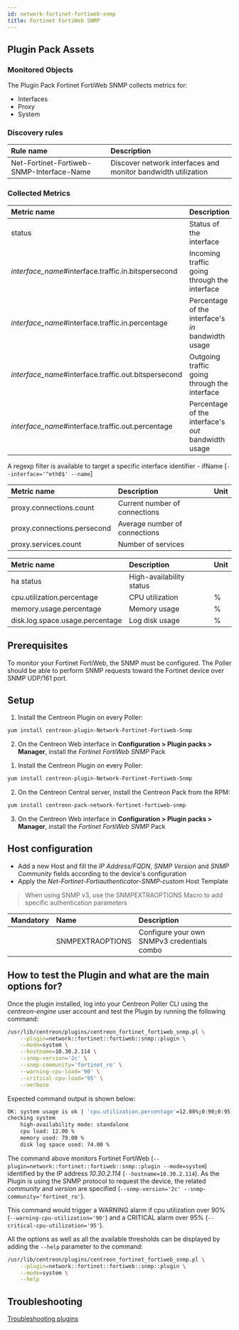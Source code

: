 ```yaml
---
id: network-fortinet-fortiweb-snmp
title: Fortinet FortiWeb SNMP
---
```


## Plugin Pack Assets

### Monitored Objects

The Plugin Pack Fortinet FortiWeb SNMP collects metrics for:
* Interfaces
* Proxy
* System

### Discovery rules

<!--DOCUSAURUS_CODE_TABS-->

<!--Services-->

| Rule name                                 | Description                                                           |
| :---------------------------------------- | :-------------------------------------------------------------------- |
| Net-Fortinet-Fortiweb-SNMP-Interface-Name | Discover network interfaces and monitor bandwidth utilization         |

<!--END_DOCUSAURUS_CODE_TABS-->

### Collected Metrics

<!--DOCUSAURUS_CODE_TABS-->

<!--Interfaces-->

| Metric name                                            | Description                                         | Unit |
| :----------------------------------------------------- | :-------------------------------------------------- | :--- |
| status                                                 | Status of the interface                             |      |
| *interface\_name*\#interface.traffic.in.bitspersecond  | Incoming traffic going through the interface        | b/s  |
| *interface\_name*\#interface.traffic.in.percentage     | Percentage of the interface's *in* bandwidth usage  | %    |
| *interface\_name*\#interface.traffic.out.bitspersecond | Outgoing traffic going through the interface        | b/s  |
| *interface\_name*\#interface.traffic.out.percentage    | Percentage of the interface's *out* bandwidth usage | %    |

A regexp filter is available to target a specific interface identifier - ifName [```--interface='^eth0$' --name```]

<!--Proxy-->

| Metric name                 | Description                   | Unit |
| :-------------------------- | :---------------------------- | :--- |
| proxy.connections.count     | Current number of connections |      |
| proxy.connections.persecond | Average number of connections |      |
| proxy.services.count        | Number of services            |      |

<!--System-->

| Metric name                     | Description              | Unit |
| :------------------------------ | :----------------------- | :--- |
| ha status                       | High-availability status |      |
| cpu.utilization.percentage      | CPU utilization          | %    |
| memory.usage.percentage         | Memory usage             | %    |
| disk.log.space.usage.percentage | Log disk usage           | %    |

<!--END_DOCUSAURUS_CODE_TABS-->

## Prerequisites

To monitor your Fortinet FortiWeb, the SNMP must be configured.
The Poller should be able to perform SNMP requests toward the Fortinet device over SNMP UDP/161 port.

## Setup

<!--DOCUSAURUS_CODE_TABS-->

<!--Online IMP Licence & IT-100 Editions-->

1. Install the Centreon Plugin on every Poller:

```bash
yum install centreon-plugin-Network-Fortinet-Fortiweb-Snmp
```

2. On the Centreon Web interface in **Configuration > Plugin packs > Manager**, install the *Fortinet FortiWeb SNMP* Pack

<!--Offline IMP License-->

1. Install the Centreon Plugin on every Poller:

```bash
yum install centreon-plugin-Network-Fortinet-Fortiweb-Snmp
```

2. On the Centreon Central server, install the Centreon Pack from the RPM:

```bash
yum install centreon-pack-network-fortinet-fortiweb-snmp
```

3. On the Centreon Web interface in **Configuration > Plugin packs > Manager**, install the *Fortinet FortiWeb SNMP* Pack

<!--END_DOCUSAURUS_CODE_TABS-->

## Host configuration

* Add a new Host and fill the *IP Address/FQDN*, *SNMP Version* and *SNMP Community* fields according to the device's configuration
* Apply the *Net-Fortinet-Fortiauthenticator-SNMP-custom* Host Template

> When using SNMP v3, use the SNMPEXTRAOPTIONS Macro to add specific authentication parameters

| Mandatory | Name             | Description                                    |
| :-------- | :--------------- | :--------------------------------------------- |
|           | SNMPEXTRAOPTIONS | Configure your own SNMPv3 credentials combo    |

## How to test the Plugin and what are the main options for?

Once the plugin installed, log into your Centreon Poller CLI using the *centreon-engine* user account
and test the Plugin by running the following command:

```bash
/usr/lib/centreon/plugins/centreon_fortinet_fortiweb_snmp.pl \
    --plugin=network::fortinet::fortiweb::snmp::plugin \
    --mode=system \
    --hostname=10.30.2.114 \
    --snmp-version='2c' \
    --snmp-community='fortinet_ro' \
    --warning-cpu-load='90' \
    --critical-cpu-load='95' \
    --verbose
```

Expected command output is shown below:

```bash
OK: system usage is ok | 'cpu.utilization.percentage'=12.00%;0:90;0:95;0;100 'memory.usage.percentage'=79.00%;;;0;100 'disk.log.space.usage.percentage'=74.00%;;;0;100
checking system
    high-availability mode: standalone
    cpu load: 12.00 %
    memory used: 79.00 %
    disk log space used: 74.00 %
```

The command above monitors Fortinet FortiWeb (```--plugin=network::fortinet::fortiweb::snmp::plugin --mode=system```) identified
by the IP address *10.30.2.114* (```--hostname=10.30.2.114```). As the Plugin is using the SNMP protocol to request the device, the related
*community* and *version* are specified (```--snmp-version='2c' --snmp-community='fortinet_ro'```).

This command would trigger a WARNING alarm if cpu utilization over 90% 
(```--warning-cpu-utilization='90'```) and a CRITICAL alarm over 95% (```--critical-cpu-utilization='95'```).

All the options as well as all the available thresholds can be displayed by adding the  ```--help```
parameter to the command:

```bash
/usr/lib/centreon/plugins/centreon_fortinet_fortiweb_snmp.pl \
    --plugin=network::fortinet::fortiweb::snmp::plugin \
    --mode=system \
    --help
```

## Troubleshooting

[Troubleshooting plugins](../tutorials/troubleshooting-plugins.html)
